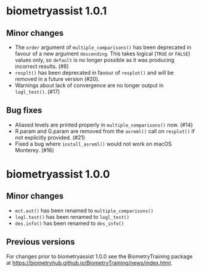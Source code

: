 # biometryassist 1.0.1

## Minor changes

- The `order` argument of `multiple_comparisons()` has been deprecated in favour of a new argument `descending`. This takes logical (`TRUE` or `FALSE`) values only, so `default` is no longer possible as it was producing incorrect results. (#8)
- `resplt()` has been deprecated in favour of `resplot()` and will be removed in a future version (#20).
- Warnings about lack of convergence are no longer output in `logl_test()`. (#17)

## Bug fixes

- Aliased levels are printed properly in `multiple_comparisons()` now. (#14)
- R.param and G.param are removed from the `asreml()` call on `resplot()` if not explicitly provided. (#21)
- Fixed a bug where `install_asreml()` would not work on macOS Monterey. (#16)


# biometryassist 1.0.0

## Minor changes

- `mct.out()` has been renamed to `multiple_comparisons()`
- `logl.test()` has been renamed to `logl_test()`
- `des.info()` has been renamed to `des_info()`


## Previous versions

For changes prior to biometryassist 1.0.0 see the BiometryTraining package at https://biometryhub.github.io/BiometryTraining/news/index.html. 
